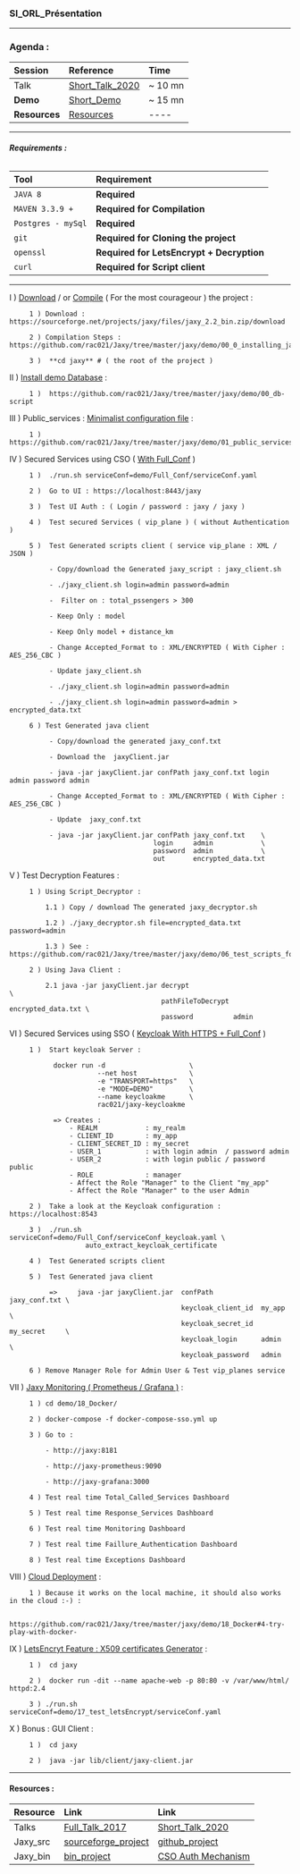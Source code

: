 ### SI_ORL_Présentation

--------------------------------------

### **Agenda :**

| Session  | Reference  |  Time |
|:---------------------------|:----------------------------|:----------------------------|
| Talk | [ Short_Talk_2020](https://github.com/rac021/Jaxy/blob/master/docs/talk/Jaxy.pdf) | ~ 10 mn |
|  **Demo** | [Short_Demo](https://github.com/rac021/Jaxy/tree/master/docs/talk#requirements-) | ~ 15 mn |
|  **Resources** | [Resources](https://github.com/rac021/Jaxy/blob/master/docs/talk/README.md#resources-) | ---- |
-----------------------------------------------------

###### **Requirements :**

| Tool               | Requirement                              | 
|:-------------------|:--------------------------------         |
| `JAVA 8`           | **Required**                             |
| `MAVEN 3.3.9 +`    | **Required for Compilation**             |
| `Postgres - mySql` | **Required**                             |
| `git`              | **Required for Cloning the project**     |
| `openssl`          | **Required for LetsEncrypt + Decryption**|
| `curl`             | **Required for Script client**           |

---

 I )   [Download](https://sourceforge.net/projects/jaxy/files/jaxy_2.2_bin.zip/download) / or [Compile](https://github.com/rac021/Jaxy/tree/master/jaxy/demo/00_0_installing_jaxy) ( For the most courageour ) the project :
 
         1 ) Download : https://sourceforge.net/projects/jaxy/files/jaxy_2.2_bin.zip/download
         
         2 ) Compilation Steps : https://github.com/rac021/Jaxy/tree/master/jaxy/demo/00_0_installing_jaxy
 
         3 )  **cd jaxy** # ( the root of the project )
         
 II )   [Install demo Database](https://github.com/rac021/Jaxy/tree/master/jaxy/demo/00_db-script) :
 
         1 )  https://github.com/rac021/Jaxy/tree/master/jaxy/demo/00_db-script    
         
       
 III )  Public_services : [Minimalist configuration file](https://github.com/rac021/Jaxy/tree/master/jaxy/demo/01_public_services) :
  
         1 )  https://github.com/rac021/Jaxy/tree/master/jaxy/demo/01_public_services
       
 
 IV )  Secured Services using CSO ( [With Full_Conf](https://github.com/rac021/Jaxy/tree/master/jaxy/demo/Full_Conf) )
 
         1 )  ./run.sh serviceConf=demo/Full_Conf/serviceConf.yaml
 
         2 )  Go to UI : https://localhost:8443/jaxy
         
         3 )  Test UI Auth : ( Login / password : jaxy / jaxy )
         
         4 )  Test secured Services ( vip_plane ) ( without Authentication )
              
         5 )  Test Generated scripts client ( service vip_plane : XML / JSON )
            
              - Copy/download the Generated jaxy_script : jaxy_client.sh
              
              - ./jaxy_client.sh login=admin password=admin
              
              -  Filter on : total_pssengers > 300 
         
              - Keep Only : model 
         
              - Keep Only model + distance_km 
              
              - Change Accepted_Format to : XML/ENCRYPTED ( With Cipher : AES_256_CBC ) 
              
              - Update jaxy_client.sh
              
              - ./jaxy_client.sh login=admin password=admin 
              
              - ./jaxy_client.sh login=admin password=admin > encrypted_data.txt
        
         6 ) Test Generated java client 
         
              - Copy/download the generated jaxy_conf.txt
              
              - Download the  jaxyClient.jar
              
              - java -jar jaxyClient.jar confPath jaxy_conf.txt login admin password admin
              
              - Change Accepted_Format to : XML/ENCRYPTED ( With Cipher : AES_256_CBC ) 
              
              - Update  jaxy_conf.txt
              
              - java -jar jaxyClient.jar confPath jaxy_conf.txt    \
                                        login     admin            \
                                        password  admin            \
                                        out       encrypted_data.txt
         
 
 V  ) Test Decryption Features : 
 
         1 ) Using Script_Decryptor : 
            
             1.1 ) Copy / download The generated jaxy_decryptor.sh 
         
             1.2 ) ./jaxy_decryptor.sh file=encrypted_data.txt  password=admin
             
             1.3 ) See : https://github.com/rac021/Jaxy/tree/master/jaxy/demo/06_test_scripts_for_decryption 
                  
         2 ) Using Java Client :
         
             2.1 java -jar jaxyClient.jar decrypt                              \
                                          pathFileToDecrypt encrypted_data.txt \
                                          password          admin
         
         
 VI ) Secured Services using SSO ( [Keycloak  With HTTPS + Full_Conf](https://github.com/rac021/Jaxy/tree/master/jaxy/demo/Full_Conf) )
 
         1 )  Start keycloak Server :
         
               docker run -d                     \
                          --net host             \
                          -e "TRANSPORT=https"   \
                          -e "MODE=DEMO"         \
                          --name keycloakme      \
                          rac021/jaxy-keycloakme                         
         
               => Creates :          
                   - REALM            : my_realm
                   - CLIENT_ID        : my_app
                   - CLIENT_SECRET_ID : my_secret
                   - USER_1           : with login admin  / password admin
                   - USER_2           : with login public / password public
                   - ROLE             : manager
                   - Affect the Role "Manager" to the Client "my_app" 
                   - Affect the Role "Manager" to the user Admin 
             
         2 )  Take a look at the Keycloak configuration : https://localhost:8543
         
         3 )  ./run.sh serviceConf=demo/Full_Conf/serviceConf_keycloak.yaml \
                       auto_extract_keycloak_certificate
 
         4 )  Test Generated scripts client
         
         5 )  Test Generated java client 
         
              =>     java -jar jaxyClient.jar  confPath            jaxy_conf.txt \
                                               keycloak_client_id  my_app        \
                                               keycloak_secret_id  my_secret     \
                                               keycloak_login      admin         \
                                               keycloak_password   admin
         
         6 ) Remove Manager Role for Admin User & Test vip_planes service
         
         
 VII )  [Jaxy Monitoring ( Prometheus / Grafana )](https://github.com/rac021/Jaxy/tree/master/jaxy/demo/18_Docker#3-docker-compose-) :
         
         1 ) cd demo/18_Docker/
         
         2 ) docker-compose -f docker-compose-sso.yml up
         
         3 ) Go to : 
          
             - http://jaxy:8181
             
             - http://jaxy-prometheus:9090     
             
             - http://jaxy-grafana:3000 
             
         4 ) Test real time Total_Called_Services Dashboard 
         
         5 ) Test real time Response_Services Dashboard
         
         6 ) Test real time Monitoring Dashboard
         
         7 ) Test real time Faillure_Authentication Dashboard
         
         8 ) Test real time Exceptions Dashboard
         
         
 VIII )  [Cloud Deployment](https://github.com/rac021/Jaxy/tree/master/jaxy/demo/18_Docker#4-try-play-with-docker-) :
         
         1 ) Because it works on the local machine, it should also works in the cloud :-) : 
             
             https://github.com/rac021/Jaxy/tree/master/jaxy/demo/18_Docker#4-try-play-with-docker-
         
  
 IX  )  [LetsEncryt Feature : X509 certificates Generator](https://github.com/rac021/Jaxy/tree/master/jaxy/demo/17_test_letsEncrypt) :
 
         1 )  cd jaxy
      
         2 )  docker run -dit --name apache-web -p 80:80 -v /var/www/html/ httpd:2.4     

         3 ) ./run.sh serviceConf=demo/17_test_letsEncrypt/serviceConf.yaml 
       
       
 X  ) Bonus : GUI Client :
        
         1 )  cd jaxy
         
         2 )  java -jar lib/client/jaxy-client.jar



--------------------------------------

 #### Resources :

| Resource  | Link |  Link |
|:---------------------------|:----------------------------|:---------------------|
| Talks|  [Full_Talk_2017](https://github.com/rac021/Jax-Y/blob/master/demo_sourceForge/Talk_PasSageEnSeine/Jax-Y.pdf) | [ Short_Talk_2020](https://github.com/rac021/Jaxy/blob/master/docs/talk/Jaxy.pdf)  |
| Jaxy_src |    [sourceforge_project](https://sourceforge.net/projects/jaxy/files/Jaxy_2.2_src.zip/download)    |    [github_project](https://github.com/rac021/Jaxy) |
| Jaxy_bin | [bin_project](https://sourceforge.net/projects/jaxy/files/jaxy_2.2_bin.zip/download)  |    [CSO Auth Mechanism](https://github.com/rac021/Jaxy/tree/master/jaxy/demo/02_secured_services_with_custom_signon_auth) |

